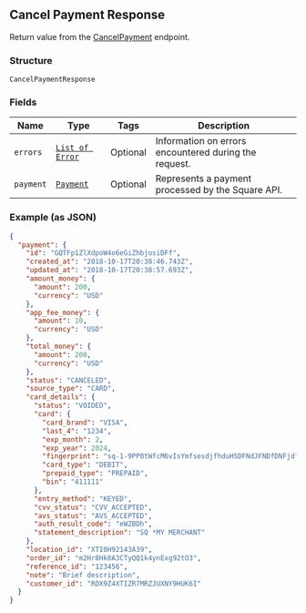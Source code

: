 ## Cancel Payment Response

Return value from the [CancelPayment](#endpoint-payments-cancelpayment) endpoint.

### Structure

`CancelPaymentResponse`

### Fields

| Name | Type | Tags | Description |
|  --- | --- | --- | --- |
| `errors` | [`List of Error`](/doc/models/error.md) | Optional | Information on errors encountered during the request. |
| `payment` | [`Payment`](/doc/models/payment.md) | Optional | Represents a payment processed by the Square API. |

### Example (as JSON)

```json
{
  "payment": {
    "id": "GQTFp1ZlXdpoW4o6eGiZhbjosiDFf",
    "created_at": "2018-10-17T20:38:46.743Z",
    "updated_at": "2018-10-17T20:38:57.693Z",
    "amount_money": {
      "amount": 200,
      "currency": "USD"
    },
    "app_fee_money": {
      "amount": 10,
      "currency": "USD"
    },
    "total_money": {
      "amount": 200,
      "currency": "USD"
    },
    "status": "CANCELED",
    "source_type": "CARD",
    "card_details": {
      "status": "VOIDED",
      "card": {
        "card_brand": "VISA",
        "last_4": "1234",
        "exp_month": 2,
        "exp_year": 2024,
        "fingerprint": "sq-1-9PP0tWfcM6vIsYmfsesdjfhduHSDFNdJFNDfDNFjdfjpseirDErsaP",
        "card_type": "DEBIT",
        "prepaid_type": "PREPAID",
        "bin": "411111"
      },
      "entry_method": "KEYED",
      "cvv_status": "CVV_ACCEPTED",
      "avs_status": "AVS_ACCEPTED",
      "auth_result_code": "eWZBDh",
      "statement_description": "SQ *MY MERCHANT"
    },
    "location_id": "XTI0H92143A39",
    "order_id": "m2Hr8Hk8A3CTyQQ1k4ynExg92tO3",
    "reference_id": "123456",
    "note": "Brief description",
    "customer_id": "RDX9Z4XTIZR7MRZJUXNY9HUK6I"
  }
}
```

